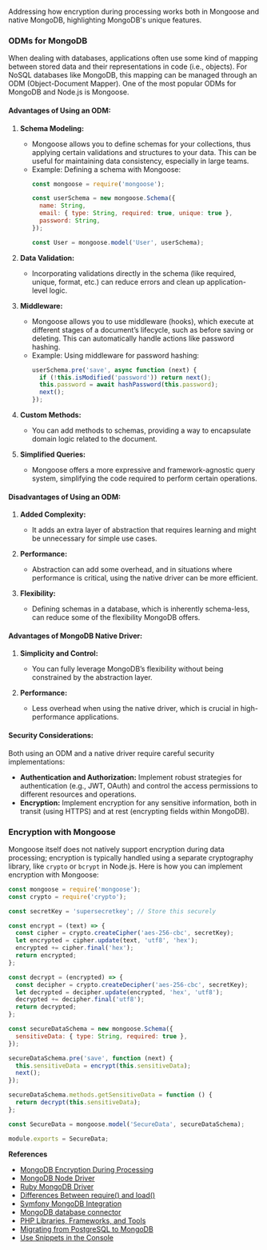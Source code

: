 Addressing how encryption during processing works both in Mongoose and native MongoDB, highlighting MongoDB's unique features.

### ODMs for MongoDB 

When dealing with databases, applications often use some kind of mapping between stored data and their representations in code (i.e., objects). For NoSQL databases like MongoDB, this mapping can be managed through an ODM (Object-Document Mapper). One of the most popular ODMs for MongoDB and Node.js is Mongoose.

#### Advantages of Using an ODM:

1. **Schema Modeling:**
   - Mongoose allows you to define schemas for your collections, thus applying certain validations and structures to your data. This can be useful for maintaining data consistency, especially in large teams.
   - Example: Defining a schema with Mongoose:
     ```js
     const mongoose = require('mongoose');

     const userSchema = new mongoose.Schema({
       name: String,
       email: { type: String, required: true, unique: true },
       password: String,
     });

     const User = mongoose.model('User', userSchema);
     ```

2. **Data Validation:**
   - Incorporating validations directly in the schema (like required, unique, format, etc.) can reduce errors and clean up application-level logic.

3. **Middleware:**
   - Mongoose allows you to use middleware (hooks), which execute at different stages of a document’s lifecycle, such as before saving or deleting. This can automatically handle actions like password hashing.
   - Example: Using middleware for password hashing:
     ```js
     userSchema.pre('save', async function (next) {
       if (!this.isModified('password')) return next();
       this.password = await hashPassword(this.password);
       next();
     });
     ```

4. **Custom Methods:**
   - You can add methods to schemas, providing a way to encapsulate domain logic related to the document.

5. **Simplified Queries:**
   - Mongoose offers a more expressive and framework-agnostic query system, simplifying the code required to perform certain operations.

#### Disadvantages of Using an ODM:

1. **Added Complexity:**
   - It adds an extra layer of abstraction that requires learning and might be unnecessary for simple use cases.

2. **Performance:**
   - Abstraction can add some overhead, and in situations where performance is critical, using the native driver can be more efficient.

3. **Flexibility:**
   - Defining schemas in a database, which is inherently schema-less, can reduce some of the flexibility MongoDB offers.

#### Advantages of MongoDB Native Driver:

1. **Simplicity and Control:**
   - You can fully leverage MongoDB’s flexibility without being constrained by the abstraction layer.

2. **Performance:**
   - Less overhead when using the native driver, which is crucial in high-performance applications.

#### Security Considerations:

Both using an ODM and a native driver require careful security implementations:

- **Authentication and Authorization:** Implement robust strategies for authentication (e.g., JWT, OAuth) and control the access permissions to different resources and operations.
- **Encryption:** Implement encryption for any sensitive information, both in transit (using HTTPS) and at rest (encrypting fields within MongoDB).

### Encryption with Mongoose

Mongoose itself does not natively support encryption during data processing; encryption is typically handled using a separate cryptography library, like `crypto` or `bcrypt` in Node.js. Here is how you can implement encryption with Mongoose:

```js
const mongoose = require('mongoose');
const crypto = require('crypto');

const secretKey = 'supersecretkey'; // Store this securely

const encrypt = (text) => {
  const cipher = crypto.createCipher('aes-256-cbc', secretKey);
  let encrypted = cipher.update(text, 'utf8', 'hex');
  encrypted += cipher.final('hex');
  return encrypted;
};

const decrypt = (encrypted) => {
  const decipher = crypto.createDecipher('aes-256-cbc', secretKey);
  let decrypted = decipher.update(encrypted, 'hex', 'utf8');
  decrypted += decipher.final('utf8');
  return decrypted;
};

const secureDataSchema = new mongoose.Schema({
  sensitiveData: { type: String, required: true },
});

secureDataSchema.pre('save', function (next) {
  this.sensitiveData = encrypt(this.sensitiveData);
  next();
});

secureDataSchema.methods.getSensitiveData = function () {
  return decrypt(this.sensitiveData);
};

const SecureData = mongoose.model('SecureData', secureDataSchema);

module.exports = SecureData;
```

  
**References**  
- [MongoDB Encryption During Processing](./dev.encryption.csfle.md)
- [MongoDB Node Driver](https://mongodb.com/docs/drivers/node/current/)  
- [Ruby MongoDB Driver](https://mongodb.com/docs/ruby-driver/current/)  
- [Differences Between require() and load()](https://mongodb.com/docs/mongodb-shell/write-scripts/require-load-differences/)  
- [Symfony MongoDB Integration](https://mongodb.com/docs/drivers/php-frameworks/symfony/)  
- [MongoDB database connector](https://www.prisma.io/docs/orm/overview/databases/mongodb)  
- [PHP Libraries, Frameworks, and Tools](https://mongodb.com/docs/drivers/php-libraries/)  
- [Migrating from PostgreSQL to MongoDB](https://www.mongodb.com/resources/compare/mongodb-postgresql/dsl-migrating-postgres-to-mongodb)  
- [Use Snippets in the Console](https://mongodb.com/docs/mongodb-shell/snippets/working-with-snippets/)